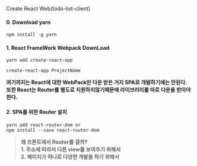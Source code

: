Create React Web(todo-list-client)

#### 0. Download yarn
```npm
npm install -g yarn
```

#### 1. React FrameWork Webpack DownLoad
```npm
yarn add create-react-app

create-react-app ProjectName
```

**여기까지는 React에 대한 WebPack만 다운 받은 거지 SPA로 개발하기에는 안된다.**
**또한 React는 Router를 별도로 지원하지않기때문에 라이브러리를 따로 다운을 받아야한다.**

#### 2. SPA를 위한 Router 설치
```npm
yarn add react-router-dom or 
npm install --save react-router-dom
```



> **왜 프론트에서 Router를 걸까?** <br>
> **1. 주소에 따라서 다른 view를 보여주기 위해서** <br>
> **2. 페이지가 하나로 다양한 개발을 하기 위해서** <br>
